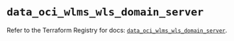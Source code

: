 # `data_oci_wlms_wls_domain_server`

Refer to the Terraform Registry for docs: [`data_oci_wlms_wls_domain_server`](https://registry.terraform.io/providers/hashicorp/oci/7.19.0/docs/data-sources/wlms_wls_domain_server).
